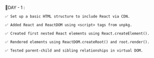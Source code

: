 📅DAY - 1 :

    ✅ Set up a basic HTML structure to include React via CDN.

    ✅ Added React and ReactDOM using <script> tags from unpkg.

    ✅ Created first nested React elements using React.createElement().

    ✅ Rendered elements using ReactDOM.createRoot() and root.render().

    ✅ Tested parent-child and sibling relationships in virtual DOM.
